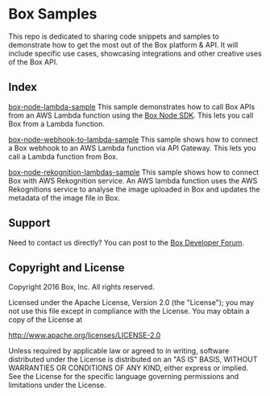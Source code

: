 Box Samples
====================

This repo is dedicated to sharing code snippets and samples to demonstrate how to get the most out of the Box platform & API. It will include specific use cases, showcasing integrations and other creative uses of the Box API.

Index
-----

[box-node-lambda-sample](https://github.com/box/samples/tree/master/box-node-lambda-sample)
This sample demonstrates how to call Box APIs from an AWS Lambda function using the [Box Node SDK](https://github.com/box/box-node-sdk).
This lets you call Box from a Lambda function.

[box-node-webhook-to-lambda-sample](https://github.com/box/samples/tree/master/box-node-webhook-to-lambda-sample)
This sample shows how to connect a Box webhook to an AWS Lambda function via API Gateway.
This lets you call a Lambda function from Box. 

[box-node-rekognition-lambdas-sample](https://github.com/box/samples/tree/rekognition_integration/box-node-rekognition-lambdas-sample)
This sample shows how to connect Box with AWS Rekognition service. An AWS lambda function uses the AWS Rekognitions service to analyse the image uploaded in Box and updates the metadata of the image file in Box.

Support
-------

Need to contact us directly? You can post to the
[Box Developer Forum](https://community.box.com/t5/Developer-Forum/bd-p/DeveloperForum).

Copyright and License
---------------------

Copyright 2016 Box, Inc. All rights reserved.

Licensed under the Apache License, Version 2.0 (the "License");
you may not use this file except in compliance with the License.
You may obtain a copy of the License at

   http://www.apache.org/licenses/LICENSE-2.0

Unless required by applicable law or agreed to in writing, software
distributed under the License is distributed on an "AS IS" BASIS,
WITHOUT WARRANTIES OR CONDITIONS OF ANY KIND, either express or implied.
See the License for the specific language governing permissions and
limitations under the License.
